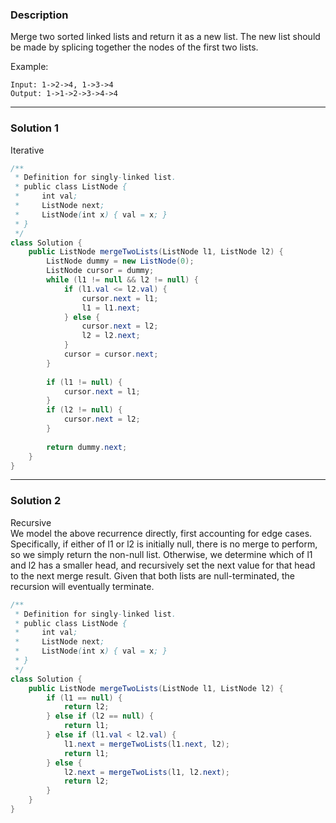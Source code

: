 ### **Description** ###
Merge two sorted linked lists and return it as a new list. The new list should be made by splicing together the nodes of the first two lists.

Example:
```
Input: 1->2->4, 1->3->4
Output: 1->1->2->3->4->4
```
---
### **Solution 1** ###
Iterative  
```java
/**
 * Definition for singly-linked list.
 * public class ListNode {
 *     int val;
 *     ListNode next;
 *     ListNode(int x) { val = x; }
 * }
 */
class Solution {
    public ListNode mergeTwoLists(ListNode l1, ListNode l2) {
        ListNode dummy = new ListNode(0);
        ListNode cursor = dummy;
        while (l1 != null && l2 != null) {
            if (l1.val <= l2.val) {
                cursor.next = l1;
                l1 = l1.next;
            } else {
                cursor.next = l2;
                l2 = l2.next;
            }
            cursor = cursor.next;
        }
        
        if (l1 != null) {
            cursor.next = l1;
        }
        if (l2 != null) {
            cursor.next = l2;   
        }
        
        return dummy.next;
    }
}
```
---
### **Solution 2** ###
Recursive  
We model the above recurrence directly, first accounting for edge cases. Specifically, if either of l1 or l2 is initially null, there is no merge to perform, so we simply return the non-null list. Otherwise, we determine which of l1 and l2 has a smaller head, and recursively set the next value for that head to the next merge result. Given that both lists are null-terminated, the recursion will eventually terminate.  
```java
/**
 * Definition for singly-linked list.
 * public class ListNode {
 *     int val;
 *     ListNode next;
 *     ListNode(int x) { val = x; }
 * }
 */
class Solution {
    public ListNode mergeTwoLists(ListNode l1, ListNode l2) {
        if (l1 == null) {
            return l2;
        } else if (l2 == null) {
            return l1;
        } else if (l1.val < l2.val) {
            l1.next = mergeTwoLists(l1.next, l2);
            return l1;
        } else {
            l2.next = mergeTwoLists(l1, l2.next);
            return l2;
        }
    }
}
```